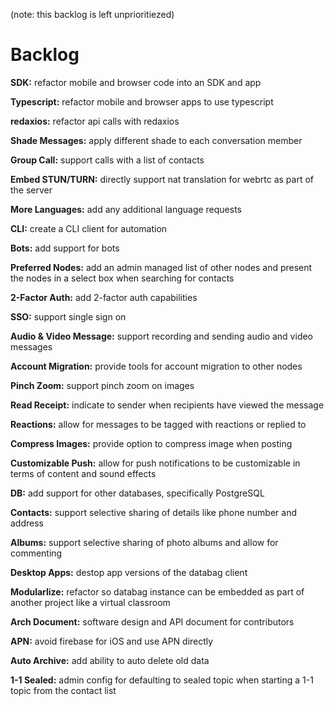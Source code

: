 (note: this backlog is left unprioritiezed)

# Backlog

**SDK:** refactor mobile and browser code into an SDK and app

**Typescript:** refactor mobile and browser apps to use typescript

**redaxios:** refactor api calls with redaxios

**Shade Messages:** apply different shade to each conversation member

**Group Call:** support calls with a list of contacts

**Embed STUN/TURN:** directly support nat translation for webrtc as part of the server

**More Languages:** add any additional language requests

**CLI:** create a CLI client for automation

**Bots:** add support for bots

**Preferred Nodes:** add an admin managed list of other nodes and present the nodes in a select box when searching for contacts

**2-Factor Auth:** add 2-factor auth capabilities

**SSO:** support single sign on

**Audio & Video Message:** support recording and sending audio and video messages

**Account Migration:** provide tools for account migration to other nodes

**Pinch Zoom:** support pinch zoom on images

**Read Receipt:** indicate to sender when recipients have viewed the message

**Reactions:** allow for messages to be tagged with reactions or replied to

**Compress Images:** provide option to compress image when posting

**Customizable Push:** allow for push notifications to be customizable in terms of content and sound effects

**DB:** add support for other databases, specifically PostgreSQL

**Contacts:** support selective sharing of details like phone number and address

**Albums:** support selective sharing of photo albums and allow for commenting

**Desktop Apps:** destop app versions of the databag client

**Modularlize:** refactor so databag instance can be embedded as part of another project like a virtual classroom

**Arch Document:** software design and API document for contributors

**APN:** avoid firebase for iOS and use APN directly

**Auto Archive:** add ability to auto delete old data

**1-1 Sealed:** admin config for defaulting to sealed topic when starting a 1-1 topic from the contact list
